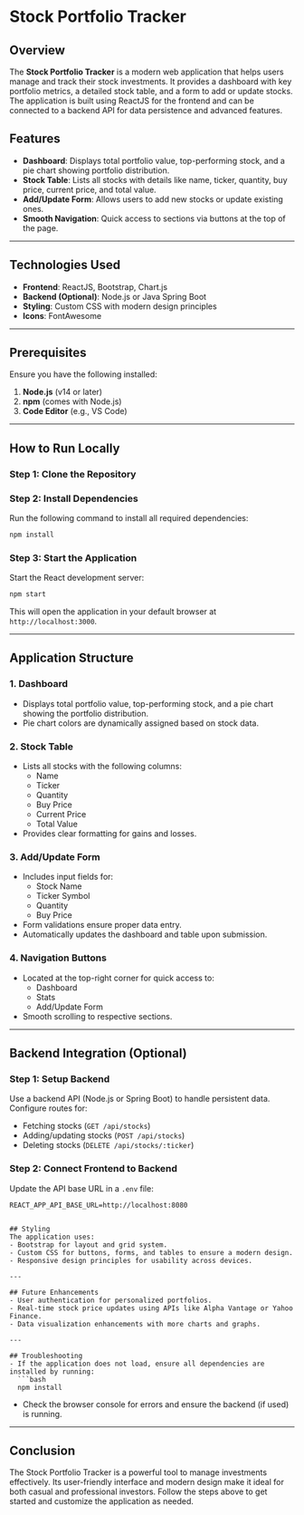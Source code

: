 # Stock Portfolio Tracker

## Overview
The **Stock Portfolio Tracker** is a modern web application that helps users manage and track their stock investments. It provides a dashboard with key portfolio metrics, a detailed stock table, and a form to add or update stocks. The application is built using ReactJS for the frontend and can be connected to a backend API for data persistence and advanced features.

## Features
- **Dashboard**: Displays total portfolio value, top-performing stock, and a pie chart showing portfolio distribution.
- **Stock Table**: Lists all stocks with details like name, ticker, quantity, buy price, current price, and total value.
- **Add/Update Form**: Allows users to add new stocks or update existing ones.
- **Smooth Navigation**: Quick access to sections via buttons at the top of the page.

---

## Technologies Used
- **Frontend**: ReactJS, Bootstrap, Chart.js
- **Backend (Optional)**: Node.js or Java Spring Boot
- **Styling**: Custom CSS with modern design principles
- **Icons**: FontAwesome

---

## Prerequisites
Ensure you have the following installed:
1. **Node.js** (v14 or later)
2. **npm** (comes with Node.js)
3. **Code Editor** (e.g., VS Code)

---

## How to Run Locally
### Step 1: Clone the Repository


### Step 2: Install Dependencies
Run the following command to install all required dependencies:
```bash
npm install
```

### Step 3: Start the Application
Start the React development server:
```bash
npm start
```
This will open the application in your default browser at `http://localhost:3000`.

---

## Application Structure

### 1. **Dashboard**
- Displays total portfolio value, top-performing stock, and a pie chart showing the portfolio distribution.
- Pie chart colors are dynamically assigned based on stock data.

### 2. **Stock Table**
- Lists all stocks with the following columns:
  - Name
  - Ticker
  - Quantity
  - Buy Price
  - Current Price
  - Total Value
- Provides clear formatting for gains and losses.

### 3. **Add/Update Form**
- Includes input fields for:
  - Stock Name
  - Ticker Symbol
  - Quantity
  - Buy Price
- Form validations ensure proper data entry.
- Automatically updates the dashboard and table upon submission.

### 4. **Navigation Buttons**
- Located at the top-right corner for quick access to:
  - Dashboard
  - Stats
  - Add/Update Form
- Smooth scrolling to respective sections.

---

## Backend Integration (Optional)
### Step 1: Setup Backend
Use a backend API (Node.js or Spring Boot) to handle persistent data. Configure routes for:
- Fetching stocks (`GET /api/stocks`)
- Adding/updating stocks (`POST /api/stocks`)
- Deleting stocks (`DELETE /api/stocks/:ticker`)

### Step 2: Connect Frontend to Backend
Update the API base URL in a `.env` file:
```env
REACT_APP_API_BASE_URL=http://localhost:8080


## Styling
The application uses:
- Bootstrap for layout and grid system.
- Custom CSS for buttons, forms, and tables to ensure a modern design.
- Responsive design principles for usability across devices.

---

## Future Enhancements
- User authentication for personalized portfolios.
- Real-time stock price updates using APIs like Alpha Vantage or Yahoo Finance.
- Data visualization enhancements with more charts and graphs.

---

## Troubleshooting
- If the application does not load, ensure all dependencies are installed by running:
  ```bash
  npm install
  ```
- Check the browser console for errors and ensure the backend (if used) is running.

---

## Conclusion
The Stock Portfolio Tracker is a powerful tool to manage investments effectively. Its user-friendly interface and modern design make it ideal for both casual and professional investors. Follow the steps above to get started and customize the application as needed.

